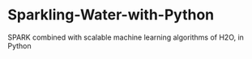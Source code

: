 # Sparkling-Water-with-Python
SPARK combined with scalable machine learning algorithms of H2O, in Python
